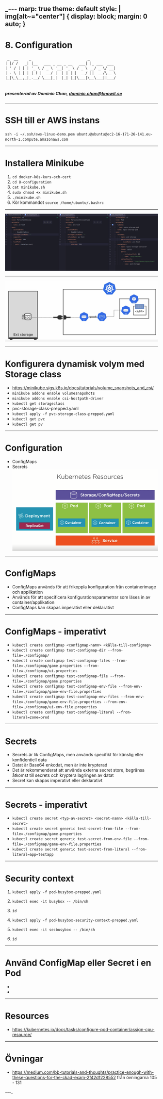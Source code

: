 _---
marp: true
theme: default
style: |
  img[alt~="center"] {
    display: block;
    margin: 0 auto;
  }
---

# 8. Configuration

```
 _  __     _                          _            
| |/ /   _| |__   ___ _ __ _ __   ___| |_ ___  ___ 
| ' / | | | '_ \ / _ \ '__| '_ \ / _ \ __/ _ \/ __|
| . \ |_| | |_) |  __/ |  | | | |  __/ ||  __/\__ \
|_|\_\__,_|_.__/ \___|_|  |_| |_|\___|\__\___||___/


```

##### presenterad av Dominic Chan, dominic.chan@knowit.se

---

# SSH till er AWS instans

`ssh -i ~/.ssh/aws-linux-demo.pem ubuntu@ubuntu@ec2-16-171-26-141.eu-north-1.compute.amazonaws.com`

---

# Installera Minikube

1. `cd docker-k8s-kurs-och-cert`
2. `cd 8-configuration`
3. `cat minikube.sh`
4. `sudo chmod +x minikube.sh`
5. `./minikube.sh`
6. Kör kommandot `source /home/ubuntu/.bashrc`

---

![h:500px center](./images/yaml-compared.png)

---

![h:500px center](./images/kubernetes-persistent-volume-subsystem.png)

---

# Konfigurera dynamisk volym med Storage class

- https://minikube.sigs.k8s.io/docs/tutorials/volume_snapshots_and_csi/
- `minikube addons enable volumesnapshots`
- `minikube addons enable csi-hostpath-driver`
- `kubectl get storageclass`
- pvc-storage-class-prepped.yaml
- `kubectl apply -f pvc-storage-class-prepped.yaml`
- `kubectl get pvc`
- `kubectl get pv`

---

# Configuration

- ConfigMaps
- Secrets
  ![h:500px center](./images/deployment-diagram.png)

---

# ConfigMaps

- ConfigMaps används för att frikoppla konfiguration från containerimage och applikation
- Används för att specificera konfigurationsparametrar som läses in av container/applikation
- ConfigMaps kan skapas imperativt eller deklarativt

---

# ConfigMaps - imperativt

- `kubectl create configmap <configmap-namn> <källa-till-configmap>`
- `kubectl create configmap test-configmap-dir --from-file=./configmap/`
- `kubectl create configmap test-configmap-files --from-file=./configmap/game.properties --from-file=./configmap/ui.properties`
- `kubectl create configmap test-configmap-file --from-file=./configmap/game.properties`
- `kubectl create configmap test-configmap-env-file --from-env-file=./configmap/game-env-file.properties`
- `kubectl create configmap test-configmap-env-files --from-env-file=./configmap/game-env-file.properties --from-env-file=./configmap/ui-env-file.properties`
- `kubectl create configmap test-configmap-literal --from-literal=zone=prod`

---

# Secrets

- Secrets är lik ConfigMaps, men används specifikt för känslig eller konfidentiell data
- Datat är Base64 enkodat, men är inte krypterad
- Det är rekommenderat att använda externa secret store, begränsa åtkomst till secrets och kryptera lagringen av datat
- Secret kan skapas imperativt eller deklarativt

---

# Secrets - imperativt

- `kubectl create secret <typ-av-secret> <secret-namn> <källa-till-secret>`
- `kubectl create secret generic test-secret-from-file --from-file=./configmap/game.properties`
- `kubectl create secret generic test-secret-from-env-file --from-file=./configmap/game-env-file.properties`
- `kubectl create secret generic test-secret-from-literal --from-literal=app=testapp`

---

# Security context

1. `kubectl apply -f pod-busybox-prepped.yaml`
2. `kubectl exec -it busybox -- /bin/sh`
3. `id`

1. `kubectl apply -f pod-busybox-security-context-prepped.yaml`
2. `kubectl exec -it secbusybox -- /bin/sh`
3. `id`

---

# Använd ConfigMap eller Secret i en Pod

- 
- 

---

# Resources

- https://kubernetes.io/docs/tasks/configure-pod-container/assign-cpu-resource/


---

# Övningar

- https://medium.com/bb-tutorials-and-thoughts/practice-enough-with-these-questions-for-the-ckad-exam-2f42d1228552 från
  övningarna 105 - 131

---_